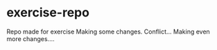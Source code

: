 # exercise-repo
Repo made for exercise
Making some changes.
Conflict...
Making even more changes....
